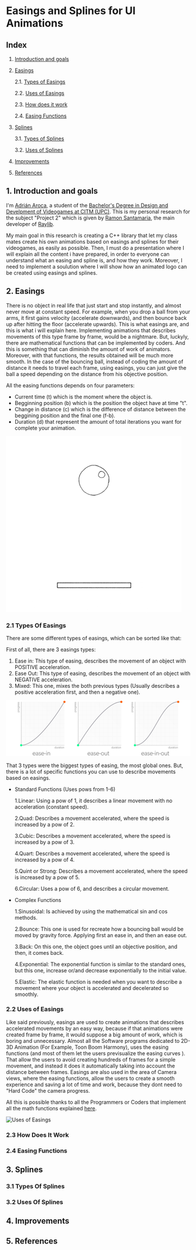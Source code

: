 # Easings and Splines for UI Animations
## Index
1. [Introduction and goals](https://github.com/adrianam4/Easings-and-Splines-for-UI-Animations/blob/main/README.md#1-introduction-and-goals)

2. [Easings](https://github.com/adrianam4/Easings-and-Splines-for-UI-Animations#2-easings)

   2.1. [Types of Easings](https://github.com/adrianam4/Easings-and-Splines-for-UI-Animations#21-types-of-easings)
   
   2.2. [Uses of Easings](https://github.com/adrianam4/Easings-and-Splines-for-UI-Animations#22-uses-of-easings)
   
   2.3. [How does it work](https://github.com/adrianam4/Easings-and-Splines-for-UI-Animations#23-how-does-it-work)
   
   2.4. [Easing Functions](https://github.com/adrianam4/Easings-and-Splines-for-UI-Animations#24-easing-functions)

3. [Splines](https://github.com/adrianam4/Easings-and-Splines-for-UI-Animations#3-splines)

   3.1. [Types of Splines](https://github.com/adrianam4/Easings-and-Splines-for-UI-Animations/blob/main/README.md#31-types-of-splines) 
   
   3.2. [Uses of Splines](https://github.com/adrianam4/Easings-and-Splines-for-UI-Animations/blob/main/README.md#32-uses-of-splines)

4. [Improvements](https://github.com/adrianam4/Easings-and-Splines-for-UI-Animations#4-improvements)

5. [References](https://github.com/adrianam4/Easings-and-Splines-for-UI-Animations#5-references)

## 1. Introduction and goals
I'm [Adrián Aroca](https://www.linkedin.com/in/adri%C3%A1n-aroca-mascaraque-4570001a2/), a student of the [Bachelor's Degree in Design and Develpment of Videogames at CITM (UPC)](https://www.citm.upc.edu/). This is my personal research for the subject "Project 2" which is given by [Ramon Santamaria](https://www.linkedin.com/in/raysan/), the main developer of [Raylib](https://www.raylib.com/).

My main goal in this research is creating a C++ library that let my class mates create his own animations based on easings and splines for their videogames, as easily as possible. Then, I must do a presentation where I will explain all the content i have prepared, in order to everyone can understand what an easing and spline is, and how they work. Moreover, I need to implement a soulution where I will show how an animated logo can be created using easings and splines. 

## 2. Easings
There is no object in real life that just start and stop instantly, and almost never move at constant speed. For example, when you drop a ball from your arms, it first gains velocity (accelerate downwards), and then bounce back up after hitting the floor (accelerate upwards). This is what easings are, and this is what i will explain here.
Implementing animations that describes movements of this type frame by frame, would be a nightmare. But, luckyly, there are mathematical functions that can be implemented by coders. And this is something that can diminish the amount of work of animators. Moreover, with that functions, the results obtained will be much more smooth. In the case of the bouncing ball, instead of coding the amount of distance it needs to travel each frame, using easings, you can just give the ball a speed depending on the distance from his objective position.

All the easing functions depends on four parameters:

- Current time (t) which is the moment where the object is.
- Begginning position (b) which is the position the object have at time "t".
- Change in distance (c) which is the difference of distance between the beggining position and the final one (f-b).
- Duration (d) that represent the amount of total iterations you want for complete your animation.

![Bouncing Ball Example](https://github.com/adrianam4/Easings-and-Splines-for-UI-Animations/blob/main/docs/bouncing_ball.gif)

### 2.1 Types Of Easings
There are some different types of easings, which can be sorted like that:

First of all, there are 3 easings types:
   1. Ease in: This type of easing, describes the movement of an object with POSITIVE acceleration.
   2. Ease Out: This type of easing, describes the movement of an object with NEGATIVE acceleration.
   3. Mixed: This one, mixes the both previous types (Usually describes a positive acceleration first, and then a negative one).
   
   ![Types of easings](https://github.com/adrianam4/Easings-and-Splines-for-UI-Animations/blob/main/docs/types%20of%20easings.png)

That 3 types were the biggest types of easing, the most global ones. But, there is a lot of specific functions you can use to describe movements based on easings. 

- Standard Functions (Uses pows from 1-6)

  1.Linear: Using a pow of 1, it describes a linear movement with no acceleration (constant speed).
 
  2.Quad: Describes a movement accelerated, where the speed is increased by a pow of 2.
  
  3.Cubic: Describes a movement accelerated, where the speed is increased by a pow of 3.
  
  4.Quart: Describes a movement accelerated, where the speed is increased by a pow of 4.
  
  5.Quint or Strong: Describes a movement accelerated, where the speed is increased by a pow of 5.
   
  6.Circular: Uses a pow of 6, and describes a circular movement.
   
- Complex Functions

  1.Sinusoidal: Is achieved by using the mathematical sin and cos methods.
  
  2.Bounce: This one is used for recreate how a bouncing ball would be moved by gravity force. Applying first an ease in, and then an ease out.
  
  3.Back: On this one, the object goes until an objective position, and then, it comes back. 
  
  4.Exponential: The exponential function is similar to the standard ones, but this one, increase or/and decrease exponentially to the initial value.
  
  5.Elastic: The elastic function is needed when you want to describe a movement where your object is accelerated and decelerated so smoothly. 
   
### 2.2 Uses of Easings

Like said previously, easings are used to create animations that describes accelerated movements by an easy way, because if that animations were created frame by frame, it would suppose a big amount of work, which is boring and unnecessary. Almost all the Software programs dedicated to 2D-3D Animation (For Example, Toon Boom Harmony), uses the easing functions (and most of them let the users previsualize the easing curves ). That allow the users to avoid creating hundreds of frames for a simple movement, and instead it does it automatically taking into account the distance between frames. Easings are also used in the area of Camera views, where the easing functions, allow the users to create a smooth experience and saving a lot of time and work, because they dont need to "Hard Code" the camera progress.

All this is possible thanks to all the Programmers or Coders that implement all the math functions explained [here](https://github.com/adrianam4/Easings-and-Splines-for-UI-Animations#21-types-of-easings).

![Uses of Easings](https://github.com/adrianam4/Easings-and-Splines-for-UI-Animations/blob/main/docs/easing%20usability.gif)

### 2.3 How Does It Work
### 2.4 Easing Functions 
## 3. Splines
### 3.1 Types Of Splines
### 3.2 Uses Of Splines
## 4. Improvements
## 5. References

